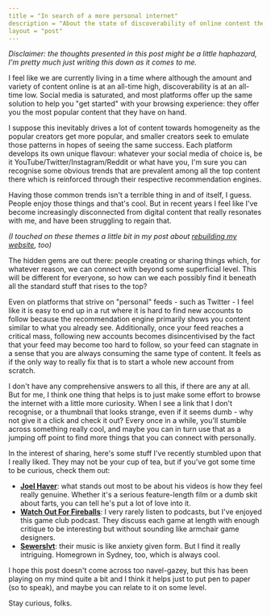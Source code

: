 ```yaml
---
title = "In search of a more personal internet"
description = "About the state of discoverability of online content these days."
layout = "post"
---
```


*Disclaimer: the thoughts presented in this post might be a little haphazard, I'm pretty much just writing this down as it comes to me.*

I feel like we are currently living in a time where although the amount and variety of content online is at an all-time high, discoverability is at an all-time low. Social media is saturated, and most platforms offer up the same solution to help you "get started" with your browsing experience: they offer you the most popular content that they have on hand.

I suppose this inevitably drives a lot of content towards homogeneity as the popular creators get more popular, and smaller creators seek to emulate those patterns in hopes of seeing the same success. Each platform develops its own unique flavour: whatever your social media of choice is, be it YouTube/Twitter/Instagram/Reddit or what have you, I'm sure you can recognise some obvious trends that are prevalent among all the top content there which is reinforced through their respective recommendation engines.

Having those common trends isn't a terrible thing in and of itself, I guess. People enjoy those things and that's cool. But in recent years I feel like I've become increasingly disconnected from digital content that really resonates with me, and have been struggling to regain that. 

*(I touched on these themes a little bit in my post about [rebuilding my website](/posts/on-rebuilding-my-website/), too)*

The hidden gems are out there: people creating or sharing things which, for whatever reason, we can connect with beyond some superficial level. This will be different for everyone, so how can we each possibly find it beneath all the standard stuff that rises to the top?

Even on platforms that strive on "personal" feeds - such as Twitter - I feel like it is easy to end up in a rut where it is hard to find new accounts to follow because the recommendation engine primarily shows you content similar to what you already see. Additionally, once your feed reaches a critical mass, following new accounts becomes disincentivised by the fact that your feed may become too hard to follow, so your feed can stagnate in a sense that you are always consuming the same type of content. It feels as if the only way to really fix that is to start a whole new account from scratch.

I don't have any comprehensive answers to all this, if there are any at all. But for me, I think one thing that helps is to just make some effort to browse the internet with a little more curiosity. When I see a link that I don't recognise, or a thumbnail that looks strange, even if it seems dumb - why not give it a click and check it out? Every once in a while, you'll stumble across something really cool, and maybe you can in turn use that as a jumping off point to find more things that you can connect with personally.

In the interest of sharing, here's some stuff I've recently stumbled upon that I really liked. They may not be your cup of tea, but if you've got some time to be curious, check them out:

- [**Joel Haver**](https://www.youtube.com/c/MakingShorts/videos): what stands out most to be about his videos is how they feel really genuine. Whether it's a serious feature-length film or a dumb skit about farts, you can tell he's put a lot of love into it.
- [**Watch Out For Fireballs**](https://www.watchoutforfireballs.com/): I very rarely listen to podcasts, but I've enjoyed this game club podcast. They discuss each game at length with enough critique to be interesting but without sounding like armchair game designers.
- [**Sewerslvt**](https://sewerslvt.com/): their music is like anxiety given form. But I find it really intriguing. Homegrown in Sydney, too, which is always cool.

I hope this post doesn't come across too navel-gazey, but this has been playing on my mind quite a bit and I think it helps just to put pen to paper (so to speak), and maybe you can relate to it on some level.

Stay curious, folks.